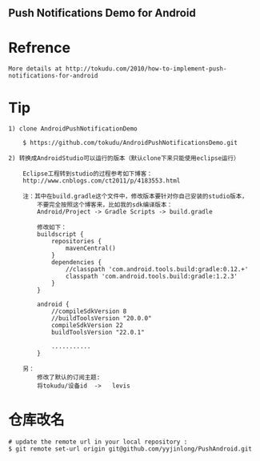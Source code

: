 Push Notifications Demo for Android
-----------------------------------

# Refrence

    More details at http://tokudu.com/2010/how-to-implement-push-notifications-for-android

# Tip

    1) clone AndroidPushNotificationDemo

        $ https://github.com/tokudu/AndroidPushNotificationsDemo.git

    2) 转换成AndroidStudio可以运行的版本（默认clone下来只能使用eclipse运行）

        Eclipse工程转到studio的过程参考如下博客：
        http://www.cnblogs.com/ct2011/p/4183553.html

        注：其中在build.gradle这个文件中，修改版本要针对你自己安装的studio版本，
            不要完全按照这个博客来，比如我的sdk编译版本：
            Android/Project -> Gradle Scripts -> build.gradle

            修改如下：
            buildscript {
                repositories {
                    mavenCentral()
                }
                dependencies {
                    //classpath 'com.android.tools.build:gradle:0.12.+'
                    classpath 'com.android.tools.build:gradle:1.2.3'
                }
            }

            android {
                //compileSdkVersion 8
                //buildToolsVersion "20.0.0"
                compileSdkVersion 22
                buildToolsVersion "22.0.1"

                ...........
            }

        另：
            修改了默认的订阅主题:
            将tokudu/设备id  ->   levis

# 仓库改名

    # update the remote url in your local repository :
    $ git remote set-url origin git@github.com/yyjinlong/PushAndroid.git
